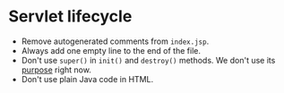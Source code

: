 # Servlet lifecycle

* Remove autogenerated comments from `index.jsp`.
* Always add one empty line to the end of the file.
* Don't use `super()` in `init()` and `destroy()` methods. We don't use its [purpose](https://coderanch.com/t/442337/java/super-init) right now.
* Don't use plain Java code in HTML.
